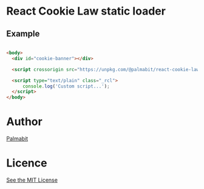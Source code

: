 # React Cookie Law static loader

## Example

```html

<body>
  <div id="cookie-banner"></div>

  <script crossorigin src="https://unpkg.com/@palmabit/react-cookie-law-static-loader@0.2.1/index.js"></script>

  <script type="text/plain" class="_rcl">
      console.log('Custom script...');
  </script>
</body>
```

# Author

[Palmabit](https://www.palmabit.com)

# Licence

[See the MIT License](http://opensource.org/licenses/MIT)
